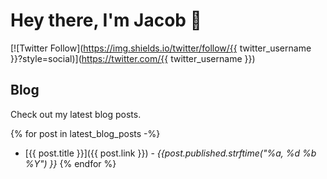 # Hey there, I'm Jacob 👋
[![Twitter Follow](https://img.shields.io/twitter/follow/{{ twitter_username }}?style=social)](https://twitter.com/{{ twitter_username }})

## Blog

Check out my latest blog posts.

{% for post in latest_blog_posts -%}
- [{{ post.title }}]({{ post.link }}) - *{{post.published.strftime("%a, %d %b %Y") }}*
{% endfor %}

